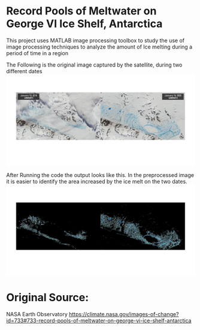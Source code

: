 # Record Pools of Meltwater on George VI Ice Shelf, Antarctica
 This project uses MATLAB image processing toolbox to study the use of image processing techniques to analyze the amount of Ice melting during a period of time in a region

 The Following is the original image captured by the satellite, during two different dates
 ![original image](https://github.com/joseashly999/Image_processing/blob/main/iceimage.png)

 After Running the code the output looks like this. In the preprocessed image it is easier to identify the area increased by the ice melt on the two dates.
 ![processed image](https://github.com/joseashly999/Image_processing/blob/main/icemasked.png)

 

 









# Original Source: 

NASA Earth Observatory
https://climate.nasa.gov/images-of-change?id=733#733-record-pools-of-meltwater-on-george-vi-ice-shelf-antarctica
